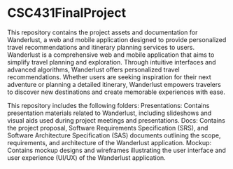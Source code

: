 # CSC431FinalProject
This repository contains the project assets and documentation for Wanderlust, a web and mobile application designed to provide personalized travel recommendations and itinerary planning services to users. Wanderlust is a comprehensive web and mobile application that aims to simplify travel planning and exploration. Through intuitive interfaces and advanced algorithms, Wanderlust offers personalized travel recommendations. Whether users are seeking inspiration for their next adventure or planning a detailed itinerary, Wanderlust empowers travelers to discover new destinations and create memorable experiences with ease.

This repository includes the following folders:
  Presentations: Contains presentation materials related to Wanderlust, including slideshows and visual aids used during project meetings and presentations.
  Docs: Contains the project proposal, Software Requirements Specification (SRS), and Software Architecture Specification (SAS) documents outlining the scope,   
  requirements, and architecture of the Wanderlust application.
  Mockup: Contains mockup designs and wireframes illustrating the user interface and user experience (UI/UX) of the Wanderlust application.
